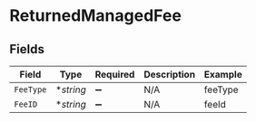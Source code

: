 # ReturnedManagedFee


## Fields

| Field              | Type               | Required           | Description        | Example            |
| ------------------ | ------------------ | ------------------ | ------------------ | ------------------ |
| `FeeType`          | **string*          | :heavy_minus_sign: | N/A                | feeType            |
| `FeeID`            | **string*          | :heavy_minus_sign: | N/A                | feeId              |